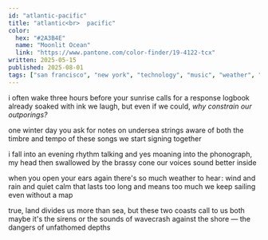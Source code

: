 ```yaml
---
id: "atlantic-pacific"
title: "atlantic<br>  pacific"
color:
  hex: "#2A3B4E"
  name: "Moonlit Ocean"
  link: "https://www.pantone.com/color-finder/19-4122-tcx"
written: 2025-05-15
published: 2025-08-01
tags: ["san francisco", "new york", "technology", "music", "weather", "sea", "ink", "distance","🌿","sun","time","winter","sex","trans","audio"]
---
```


i often wake three hours before
your sunrise calls for a response
logbook already soaked with ink
we laugh, but even if we could,
*why constrain our outporings?*

one winter day you ask for
notes on undersea strings
aware of both the timbre
and tempo of these songs
we start signing together

i fall into an evening rhythm
talking and yes moaning into
the phonograph, my head then
swallowed by the brassy cone
our voices sound better inside

when you open your ears again
there's so much weather to hear :
wind and rain and quiet calm that
lasts too long and means too much
we keep sailing even without a map

true, land divides us more than sea,
but these two coasts call to us both
maybe it's the sirens or the sounds 
of wavecrash against the shore —
the dangers of unfathomed depths